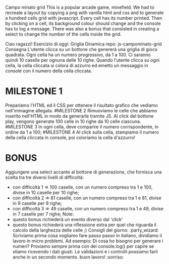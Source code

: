 Campo minato grid
This is a popular arcade game, minefield. 
We had to recreate a layout by copying a png with vanilla html and css
and to generate a hundred cells grid with javascript. Every cell has its number printed.
Then by clicking on a cell, its background colour should change and the console has to log a message.
There was also a bonus that consisted in creating a select to change the number of the cells inside the grid.


Ciao ragazzi!
Esercizio di oggi: Griglia Dinamica
repo: js-campominato-grid
Consegna
L'utente clicca su un bottone che genererà una griglia di gioco quadrata.
Ogni cella ha un numero progressivo, da 1 a 100.
Ci saranno quindi 10 caselle per ognuna delle 10 righe.
Quando l'utente clicca su ogni cella, la cella cliccata si colora di azzurro ed emetto un messaggio in console con il numero della cella cliccata.
# MILESTONE 1
Prepariamo l'HTML ed il CSS per ottenere il risultato grafico che vediamo nell'immagine allegata.
#MILESTONE 2
Rimuoviamo le celle che abbiamo inserito nell'HTML in modo da generarle tramite JS. Al click del bottone play, vengono generate 100 celle in 10 righe da 10 celle ciascuna.
#MILESTONE 3
In ogni cella, deve comparire il numero corrispondente, in ordine da 1 a 100;
#MILESTONE 4
Al click sulla cella, stampiamo il numero della cella cliccata in console, poi coloriamo la cella d'azzurro!
# BONUS
Aggiungere una select accanto al bottone di generazione, che fornisca una scelta tra tre diversi livelli di difficoltà:
- con difficoltà 1 => 100 caselle, con un numero compreso tra 1 e 100, divise in 10 caselle per 10 righe;
- con difficoltà 2 => 81 caselle, con un numero compreso tra 1 e 81, divise in 9 caselle per 9 righe;
- con difficoltà 3 => 49 caselle, con un numero compreso tra 1 e 49, divise in 7 caselle per 7 righe;
Note:
- questo bonus richiederà un evento diverso dal 'click'
- questo bonus richiederà una riflessione extra per quel che riguarda il calcolo della larghezza delle celle ;)
Consigli del giorno:  :party_wizard:
Scriviamo prima cosa vogliamo fare passo passo in italiano, dividiamo il lavoro in micro problemi.
Ad esempio:
Di cosa ho bisogno per generare i numeri?
Proviamo sempre prima con dei console.log() per capire se stiamo ricevendo i dati giusti.
Le validazioni e i controlli possiamo farli anche in un secondo momento.
buon lavoro! :sorriso:

